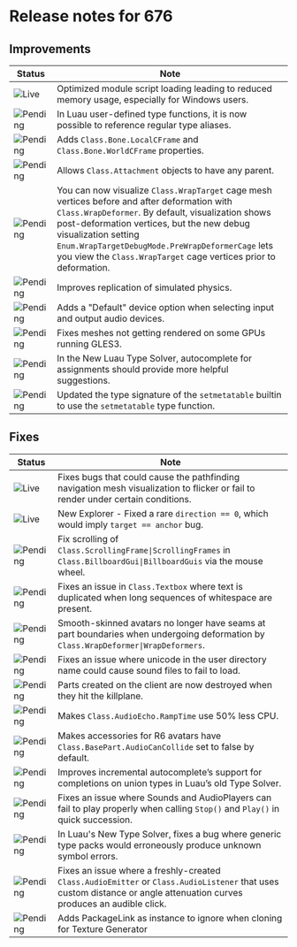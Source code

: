 # Release notes for 676

## Improvements

| Status | Note |
|--------|------|
| ![Live](https://img.shields.io/badge/Live-009E57?style=flat)  | Optimized module script loading leading to reduced memory usage, especially for Windows users. |
| ![Pending](https://img.shields.io/badge/Pending-DEA517?style=flat)  | In Luau user-defined type functions, it is now possible to reference regular type aliases. |
| ![Pending](https://img.shields.io/badge/Pending-DEA517?style=flat)  | Adds <code>Class.Bone.LocalCFrame</code> and <code>Class.Bone.WorldCFrame</code> properties. |
| ![Pending](https://img.shields.io/badge/Pending-DEA517?style=flat)  | Allows <code>Class.Attachment</code> objects to have any parent. |
| ![Pending](https://img.shields.io/badge/Pending-DEA517?style=flat)  | You can now visualize <code>Class.WrapTarget</code> cage mesh vertices before and after deformation with <code>Class.WrapDeformer</code>. By default, visualization shows post-deformation vertices, but the new debug visualization setting <code>Enum.WrapTargetDebugMode.PreWrapDeformerCage</code> lets you view the <code>Class.WrapTarget</code> cage vertices prior to deformation. |
| ![Pending](https://img.shields.io/badge/Pending-DEA517?style=flat)  | Improves replication of simulated physics. |
| ![Pending](https://img.shields.io/badge/Pending-DEA517?style=flat)  | Adds a "Default" device option when selecting input and output audio devices. |
| ![Pending](https://img.shields.io/badge/Pending-DEA517?style=flat)  | Fixes meshes not getting rendered on some GPUs running GLES3. |
| ![Pending](https://img.shields.io/badge/Pending-DEA517?style=flat)  | In the New Luau Type Solver, autocomplete for assignments should provide more helpful suggestions. |
| ![Pending](https://img.shields.io/badge/Pending-DEA517?style=flat)  | Updated the type signature of the <code>setmetatable</code> builtin to use the <code>setmetatable</code> type function. |
## Fixes

| Status | Note |
|--------|------|
| ![Live](https://img.shields.io/badge/Live-009E57?style=flat)  | Fixes bugs that could cause the pathfinding navigation mesh visualization to flicker or fail to render under certain conditions. |
| ![Live](https://img.shields.io/badge/Live-009E57?style=flat)  | New Explorer - Fixed a rare <code>direction == 0</code>, which would imply <code>target == anchor</code> bug. |
| ![Pending](https://img.shields.io/badge/Pending-DEA517?style=flat)  | Fix scrolling of <code>Class.ScrollingFrame\|ScrollingFrames</code> in <code>Class.BillboardGui\|BillboardGuis</code> via the mouse wheel. |
| ![Pending](https://img.shields.io/badge/Pending-DEA517?style=flat)  | Fixes an issue in <code>Class.Textbox</code> where text is duplicated when long sequences of whitespace are present. |
| ![Pending](https://img.shields.io/badge/Pending-DEA517?style=flat)  | Smooth-skinned avatars no longer have seams at part boundaries when undergoing deformation by <code>Class.WrapDeformer\|WrapDeformers</code>. |
| ![Pending](https://img.shields.io/badge/Pending-DEA517?style=flat)  | Fixes an issue where unicode in the user directory name could cause sound files to fail to load. |
| ![Pending](https://img.shields.io/badge/Pending-DEA517?style=flat)  | Parts created on the client are now destroyed when they hit the killplane. |
| ![Pending](https://img.shields.io/badge/Pending-DEA517?style=flat)  | Makes <code>Class.AudioEcho.RampTime</code> use 50% less CPU. |
| ![Pending](https://img.shields.io/badge/Pending-DEA517?style=flat)  | Makes accessories for R6 avatars have <code>Class.BasePart.AudioCanCollide</code> set to false by default. |
| ![Pending](https://img.shields.io/badge/Pending-DEA517?style=flat)  | Improves incremental autocomplete’s support for completions on union types in Luau’s old Type Solver. |
| ![Pending](https://img.shields.io/badge/Pending-DEA517?style=flat)  | Fixes an issue where Sounds and AudioPlayers can fail to play properly when calling <code>Stop()</code> and <code>Play()</code> in quick succession. |
| ![Pending](https://img.shields.io/badge/Pending-DEA517?style=flat)  | In Luau's New Type Solver, fixes a bug where generic type packs would erroneously produce unknown symbol errors. |
| ![Pending](https://img.shields.io/badge/Pending-DEA517?style=flat)  | Fixes an issue where a freshly-created <code>Class.AudioEmitter</code> or <code>Class.AudioListener</code> that uses custom distance or angle attenuation curves produces an audible click. |
| ![Pending](https://img.shields.io/badge/Pending-DEA517?style=flat)  | Adds PackageLink as instance to ignore when cloning for Texture Generator |
